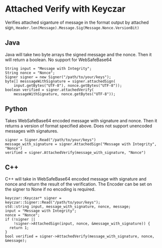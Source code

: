 # Attached Verify with Keyczar #
Verifies attached siganture of message in the format output by attached sign, ` Header.len(Message).Message.Sig(Message.Nonce.VersionBit) `
## Java ##
Java will take two byte arrays the signed message and the nonce. Then it will return a boolean. No support for WebSafeBase64
```
String input = "Message with Integrity";
String nonce = "Nonce";
Signer signer = new Signer("/path/to/your/keys");
byte[] messsageWithSignature = signer.attachedSign(
    input.getBytes("UTF-8"), nonce.getBytes("UTF-8"));
boolean verified = signer.attachedVerify(
    messageWithSignature, nonce.getBytes("UTF-8"));
```

## Python ##
Takes WebSafeBase64 encoded message with signature and nonce. Then it returns a version of format specified above. Does not support unencoded messages with signatures.
```
signer = Signer.Read("/path/to/your/keys")
message_with_signature = signer.AttachedSign("Message with Integrity", "Nonce")
verified = signer.AttachedVerify(message_with_signature, "Nonce")
```

## C++ ##
C++ will take in WebSafeBase64 encoded message with signature and nonce and return the result of the verification. The Encoder can be set on the signer to None if no encoding is required.
```
keyczar::Keyczar* signer = keyczar::Signer::Read("/path/to/your/keys");
std::string input, message_with_signature, nonce, message;
input = "Message with Integrity";
nonce = "Nonce";
if (!signer ||
    !signer->AttachedSign(input, nonce, &message_with_signature)) {
  return 1;
}
bool verified = signer->AttachedVerify(message_with_signature, nonce, &message);
```